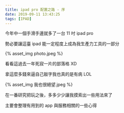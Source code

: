```yaml
---
title: ipad pro 配置之路 - 序
date: 2019-09-11 13:43:25
tags: [IPAD]
---
```



今年中一個手滑手邊就多了一台 11 吋 ipad pro

勢必要讓這臺 ipad 能一定程度上成為我生產力工具的一部分

{% asset_img photo.jpeg %}

看看這過去一年死寂一片的部落格 XD

拿這麼多錢來逼自己敲字我也真的是有病 LOL

{% asset_img 我也很絕望.jpeg %}

<!--more-->


在一番研究把玩之後，多多少少讓我摸索出一些用法來了

主要會整理有用到的 app 與服務相關的一些心得


